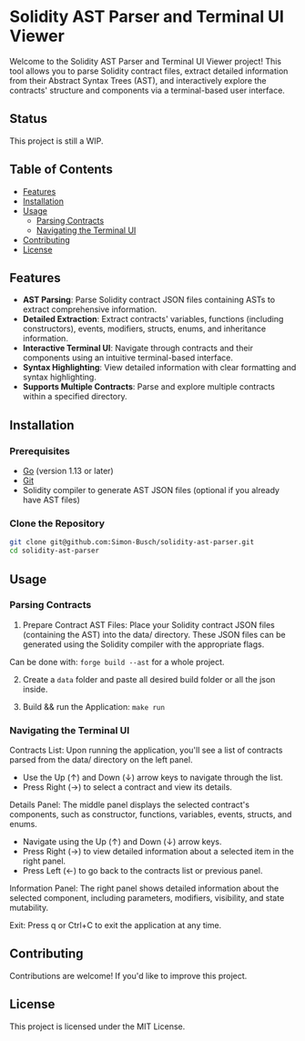 # Solidity AST Parser and Terminal UI Viewer

Welcome to the Solidity AST Parser and Terminal UI Viewer project! This tool allows you to parse Solidity contract files, extract detailed information from their Abstract Syntax Trees (AST), and interactively explore the contracts' structure and components via a terminal-based user interface.

## Status

This project is still a WIP.

## Table of Contents

- [Features](#features)
- [Installation](#installation)
- [Usage](#usage)
  - [Parsing Contracts](#parsing-contracts)
  - [Navigating the Terminal UI](#navigating-the-terminal-ui)
- [Contributing](#contributing)
- [License](#license)

## Features

- **AST Parsing**: Parse Solidity contract JSON files containing ASTs to extract comprehensive information.
- **Detailed Extraction**: Extract contracts' variables, functions (including constructors), events, modifiers, structs, enums, and inheritance information.
- **Interactive Terminal UI**: Navigate through contracts and their components using an intuitive terminal-based interface.
- **Syntax Highlighting**: View detailed information with clear formatting and syntax highlighting.
- **Supports Multiple Contracts**: Parse and explore multiple contracts within a specified directory.

## Installation

### Prerequisites

- [Go](https://golang.org/dl/) (version 1.13 or later)
- [Git](https://git-scm.com/downloads)
- Solidity compiler to generate AST JSON files (optional if you already have AST files)

### Clone the Repository

```bash
git clone git@github.com:Simon-Busch/solidity-ast-parser.git
cd solidity-ast-parser
```

## Usage

### Parsing Contracts

1. Prepare Contract AST Files: Place your Solidity contract JSON files (containing the AST) into the data/ directory. These JSON files can be generated using the Solidity compiler with the appropriate flags.

Can be done with:
`forge build --ast` for a whole project.

2. Create a `data` folder and paste all desired build folder or all the json inside.

3. Build && run the Application: `make run`

### Navigating the Terminal UI

Contracts List: Upon running the application, you'll see a list of contracts parsed from the data/ directory on the left panel.

- Use the Up (↑) and Down (↓) arrow keys to navigate through the list.
- Press Right (→) to select a contract and view its details.

Details Panel: The middle panel displays the selected contract's components, such as constructor, functions, variables, events, structs, and enums.

- Navigate using the Up (↑) and Down (↓) arrow keys.
- Press Right (→) to view detailed information about a selected item in the right panel.
- Press Left (←) to go back to the contracts list or previous panel.

Information Panel: The right panel shows detailed information about the selected component, including parameters, modifiers, visibility, and state mutability.

Exit: Press q or Ctrl+C to exit the application at any time.

## Contributing

Contributions are welcome! If you'd like to improve this project.

## License

This project is licensed under the MIT License.

